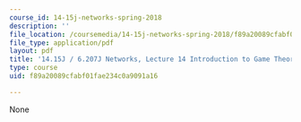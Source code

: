 ```yaml
---
course_id: 14-15j-networks-spring-2018
description: ''
file_location: /coursemedia/14-15j-networks-spring-2018/f89a20089cfabf01fae234c0a9091a16_MIT14_15JS18_lec14.pdf
file_type: application/pdf
layout: pdf
title: '14.15J / 6.207J Networks, Lecture 14 Introduction to Game Theory: Part 2'
type: course
uid: f89a20089cfabf01fae234c0a9091a16

---
```

None